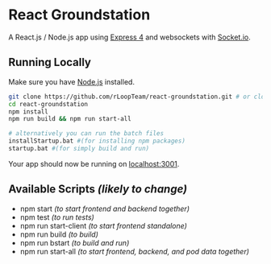 # React Groundstation

A React.js / Node.js app using [Express 4](http://expressjs.com/) and websockets with [Socket.io](socket.io).

## Running Locally

Make sure you have [Node.js](http://nodejs.org/) installed.

```sh
git clone https://github.com/rLoopTeam/react-groundstation.git # or clone your own fork
cd react-groundstation
npm install
npm run build && npm run start-all

# alternatively you can run the batch files
installStartup.bat #(for installing npm packages)
startup.bat #(for simply build and run)
```

Your app should now be running on [localhost:3001](http://localhost:3001/).

## Available Scripts *(likely to change)*
  - npm start *(to start frontend and backend together)*
  - npm test *(to run tests)*
  - npm run start-client *(to start frontend standalone)*
  - npm run build *(to build)*
  - npm run bstart *(to build and run)*
  - npm run start-all *(to start frontend, backend, and pod data together)*
